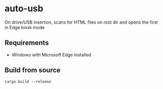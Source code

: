 # auto-usb

On drive/USB insertion, scans for HTML files on root dir and opens the first in Edge kiosk mode

## Requirements

* Windows with Microsoft Edge installed

## Build from source

```
cargo build --release
```
